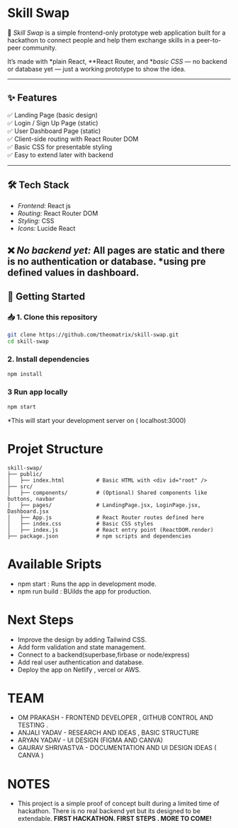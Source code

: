 # Skill Swap

🚀 *Skill Swap* is a simple frontend-only prototype web application built for a hackathon to connect people and help them exchange skills in a peer-to-peer community.

It’s made with *plain React, **React Router, and **basic CSS* — no backend or database yet — just a working prototype to show the idea.

---

## ✨ Features

✅ Landing Page (basic design)  
✅ Login / Sign Up Page (static)  
✅ User Dashboard Page (static)  
✅ Client-side routing with React Router DOM  
✅ Basic CSS for presentable styling  
✅ Easy to extend later with backend

---

## 🛠 Tech Stack

- *Frontend:* React js
- *Routing:* React Router DOM
- *Styling:* CSS 
- *Icons:* Lucide React 

❌ *No backend yet:* All pages are static and there is no authentication or database.
    *using pre defined values in dashboard.
---

## 🚀 Getting Started

### 📥 1. Clone this repository

```bash
git clone https://github.com/theomatrix/skill-swap.git
cd skill-swap
```

### 2. Install dependencies
```bash
npm install
```

### 3 Run app locally
```bash
npm start
```
*This will start your development server on ( localhost:3000)

# Projet Structure
```
skill-swap/
├── public/
│   ├── index.html          # Basic HTML with <div id="root" />
├── src/
│   ├── components/         # (Optional) Shared components like buttons, navbar
│   ├── pages/              # LandingPage.jsx, LoginPage.jsx, Dashboard.jsx
│   ├── App.js              # React Router routes defined here
│   ├── index.css           # Basic CSS styles
│   ├── index.js            # React entry point (ReactDOM.render)
├── package.json            # npm scripts and dependencies
```

# Available Sripts
 - npm start : Runs the app in  development mode.
 -  npm run build : BUilds the app for production.

# Next Steps
- Improve the design by adding Tailwind CSS.
- Add form validation and state management.
- Connect to a backend(superbase,firbase or node/express)
- Add real user authentication and database.
- Deploy the app on Netlify , vercel or AWS.
  
# TEAM
- OM PRAKASH - FRONTEND DEVELOPER , GITHUB CONTROL AND TESTING .
- ANJALI YADAV - RESEARCH AND IDEAS , BASIC STRUCTURE
- ARYAN YADAV - UI DESIGN (FIGMA AND CANVA)
- GAURAV SHRIVASTVA - DOCUMENTATION AND UI DESIGN IDEAS ( CANVA )
# NOTES
- This project is a simple proof of concept built during a limited time of hackathon.
  There is no real backend yet but its designed to be extendable.
  **FIRST HACKATHON. FIRST STEPS . MORE TO COME!**
  
